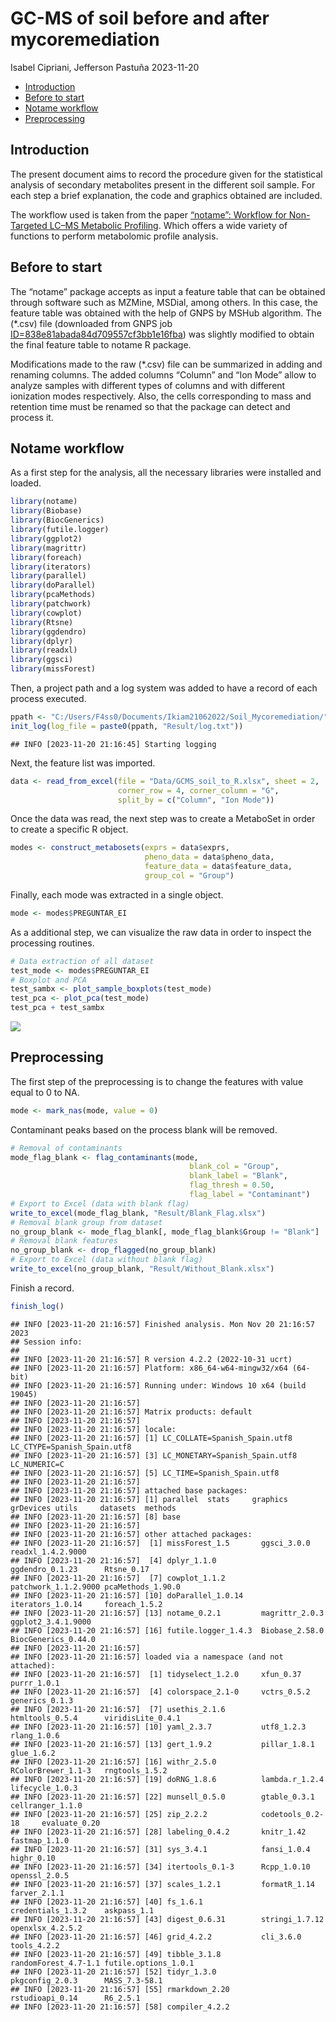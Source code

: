 GC-MS of soil before and after mycoremediation
================
Isabel Cipriani, Jefferson Pastuña
2023-11-20

- <a href="#introduction" id="toc-introduction">Introduction</a>
- <a href="#before-to-start" id="toc-before-to-start">Before to start</a>
- <a href="#notame-workflow" id="toc-notame-workflow">Notame workflow</a>
- <a href="#preprocessing" id="toc-preprocessing">Preprocessing</a>

## Introduction

The present document aims to record the procedure given for the
statistical analysis of secondary metabolites present in the different
soil sample. For each step a brief explanation, the code and graphics
obtained are included.

The workflow used is taken from the paper [“notame”: Workflow for
Non-Targeted LC–MS Metabolic
Profiling](https://doi.org/10.3390/metabo10040135). Which offers a wide
variety of functions to perform metabolomic profile analysis.

## Before to start

The “notame” package accepts as input a feature table that can be
obtained through software such as MZMine, MSDial, among others. In this
case, the feature table was obtained with the help of GNPS by MSHub
algorithm. The (\*.csv) file (downloaded from GNPS job
[ID=838e81abada84d709557cf3bb1e16fba](http://838e81abada84d709557cf3bb1e16fba/))
was slightly modified to obtain the final feature table to notame R
package.

Modifications made to the raw (\*.csv) file can be summarized in adding
and renaming columns. The added columns “Column” and “Ion Mode” allow to
analyze samples with different types of columns and with different
ionization modes respectively. Also, the cells corresponding to mass and
retention time must be renamed so that the package can detect and
process it.

## Notame workflow

As a first step for the analysis, all the necessary libraries were
installed and loaded.

``` r
library(notame)
library(Biobase)
library(BiocGenerics)
library(futile.logger)
library(ggplot2)
library(magrittr)
library(foreach)
library(iterators)
library(parallel)
library(doParallel)
library(pcaMethods)
library(patchwork)
library(cowplot)
library(Rtsne)
library(ggdendro)
library(dplyr)
library(readxl)
library(ggsci)
library(missForest)
```

Then, a project path and a log system was added to have a record of each
process executed.

``` r
ppath <- "C:/Users/F4ss0/Documents/Ikiam21062022/Soil_Mycoremediation/"
init_log(log_file = paste0(ppath, "Result/log.txt"))
```

    ## INFO [2023-11-20 21:16:45] Starting logging

Next, the feature list was imported.

``` r
data <- read_from_excel(file = "Data/GCMS_soil_to_R.xlsx", sheet = 2, 
                        corner_row = 4, corner_column = "G", 
                        split_by = c("Column", "Ion Mode"))
```

Once the data was read, the next step was to create a MetaboSet in order
to create a specific R object.

``` r
modes <- construct_metabosets(exprs = data$exprs, 
                              pheno_data = data$pheno_data, 
                              feature_data = data$feature_data,
                              group_col = "Group")
```

Finally, each mode was extracted in a single object.

``` r
mode <- modes$PREGUNTAR_EI
```

As a additional step, we can visualize the raw data in order to inspect
the processing routines.

``` r
# Data extraction of all dataset
test_mode <- modes$PREGUNTAR_EI
# Boxplot and PCA
test_sambx <- plot_sample_boxplots(test_mode)
test_pca <- plot_pca(test_mode)
test_pca + test_sambx
```

![](EI_PUCE_Soil_files/figure-gfm/unnamed-chunk-6-1.png)<!-- -->

## Preprocessing

The first step of the preprocessing is to change the features with value
equal to 0 to NA.

``` r
mode <- mark_nas(mode, value = 0)
```

Contaminant peaks based on the process blank will be removed.

``` r
# Removal of contaminants
mode_flag_blank <- flag_contaminants(mode,
                                        blank_col = "Group",
                                        blank_label = "Blank",
                                        flag_thresh = 0.50,
                                        flag_label = "Contaminant")
# Export to Excel (data with blank flag)
write_to_excel(mode_flag_blank, "Result/Blank_Flag.xlsx")
# Removal blank group from dataset
no_group_blank <- mode_flag_blank[, mode_flag_blank$Group != "Blank"]
# Removal blank features
no_group_blank <- drop_flagged(no_group_blank)
# Export to Excel (data without blank flag)
write_to_excel(no_group_blank, "Result/Without_Blank.xlsx")
```

Finish a record.

``` r
finish_log()
```

    ## INFO [2023-11-20 21:16:57] Finished analysis. Mon Nov 20 21:16:57 2023
    ## Session info:
    ## 
    ## INFO [2023-11-20 21:16:57] R version 4.2.2 (2022-10-31 ucrt)
    ## INFO [2023-11-20 21:16:57] Platform: x86_64-w64-mingw32/x64 (64-bit)
    ## INFO [2023-11-20 21:16:57] Running under: Windows 10 x64 (build 19045)
    ## INFO [2023-11-20 21:16:57] 
    ## INFO [2023-11-20 21:16:57] Matrix products: default
    ## INFO [2023-11-20 21:16:57] 
    ## INFO [2023-11-20 21:16:57] locale:
    ## INFO [2023-11-20 21:16:57] [1] LC_COLLATE=Spanish_Spain.utf8  LC_CTYPE=Spanish_Spain.utf8   
    ## INFO [2023-11-20 21:16:57] [3] LC_MONETARY=Spanish_Spain.utf8 LC_NUMERIC=C                  
    ## INFO [2023-11-20 21:16:57] [5] LC_TIME=Spanish_Spain.utf8    
    ## INFO [2023-11-20 21:16:57] 
    ## INFO [2023-11-20 21:16:57] attached base packages:
    ## INFO [2023-11-20 21:16:57] [1] parallel  stats     graphics  grDevices utils     datasets  methods  
    ## INFO [2023-11-20 21:16:57] [8] base     
    ## INFO [2023-11-20 21:16:57] 
    ## INFO [2023-11-20 21:16:57] other attached packages:
    ## INFO [2023-11-20 21:16:57]  [1] missForest_1.5       ggsci_3.0.0          readxl_1.4.2.9000   
    ## INFO [2023-11-20 21:16:57]  [4] dplyr_1.1.0          ggdendro_0.1.23      Rtsne_0.17          
    ## INFO [2023-11-20 21:16:57]  [7] cowplot_1.1.2        patchwork_1.1.2.9000 pcaMethods_1.90.0   
    ## INFO [2023-11-20 21:16:57] [10] doParallel_1.0.14    iterators_1.0.14     foreach_1.5.2       
    ## INFO [2023-11-20 21:16:57] [13] notame_0.2.1         magrittr_2.0.3       ggplot2_3.4.1.9000  
    ## INFO [2023-11-20 21:16:57] [16] futile.logger_1.4.3  Biobase_2.58.0       BiocGenerics_0.44.0 
    ## INFO [2023-11-20 21:16:57] 
    ## INFO [2023-11-20 21:16:57] loaded via a namespace (and not attached):
    ## INFO [2023-11-20 21:16:57]  [1] tidyselect_1.2.0     xfun_0.37            purrr_1.0.1         
    ## INFO [2023-11-20 21:16:57]  [4] colorspace_2.1-0     vctrs_0.5.2          generics_0.1.3      
    ## INFO [2023-11-20 21:16:57]  [7] usethis_2.1.6        htmltools_0.5.4      viridisLite_0.4.1   
    ## INFO [2023-11-20 21:16:57] [10] yaml_2.3.7           utf8_1.2.3           rlang_1.0.6         
    ## INFO [2023-11-20 21:16:57] [13] gert_1.9.2           pillar_1.8.1         glue_1.6.2          
    ## INFO [2023-11-20 21:16:57] [16] withr_2.5.0          RColorBrewer_1.1-3   rngtools_1.5.2      
    ## INFO [2023-11-20 21:16:57] [19] doRNG_1.8.6          lambda.r_1.2.4       lifecycle_1.0.3     
    ## INFO [2023-11-20 21:16:57] [22] munsell_0.5.0        gtable_0.3.1         cellranger_1.1.0    
    ## INFO [2023-11-20 21:16:57] [25] zip_2.2.2            codetools_0.2-18     evaluate_0.20       
    ## INFO [2023-11-20 21:16:57] [28] labeling_0.4.2       knitr_1.42           fastmap_1.1.0       
    ## INFO [2023-11-20 21:16:57] [31] sys_3.4.1            fansi_1.0.4          highr_0.10          
    ## INFO [2023-11-20 21:16:57] [34] itertools_0.1-3      Rcpp_1.0.10          openssl_2.0.5       
    ## INFO [2023-11-20 21:16:57] [37] scales_1.2.1         formatR_1.14         farver_2.1.1        
    ## INFO [2023-11-20 21:16:57] [40] fs_1.6.1             credentials_1.3.2    askpass_1.1         
    ## INFO [2023-11-20 21:16:57] [43] digest_0.6.31        stringi_1.7.12       openxlsx_4.2.5.2    
    ## INFO [2023-11-20 21:16:57] [46] grid_4.2.2           cli_3.6.0            tools_4.2.2         
    ## INFO [2023-11-20 21:16:57] [49] tibble_3.1.8         randomForest_4.7-1.1 futile.options_1.0.1
    ## INFO [2023-11-20 21:16:57] [52] tidyr_1.3.0          pkgconfig_2.0.3      MASS_7.3-58.1       
    ## INFO [2023-11-20 21:16:57] [55] rmarkdown_2.20       rstudioapi_0.14      R6_2.5.1            
    ## INFO [2023-11-20 21:16:57] [58] compiler_4.2.2
